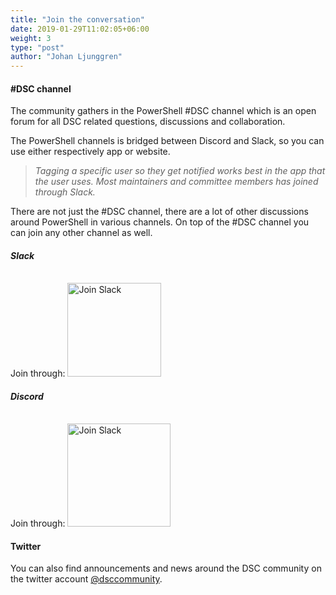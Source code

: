 ```yaml
---
title: "Join the conversation"
date: 2019-01-29T11:02:05+06:00
weight: 3
type: "post"
author: "Johan Ljunggren"
---
```


#### #DSC channel

The community gathers in the PowerShell #DSC channel which is an open
forum for all DSC related questions, discussions and collaboration.

The PowerShell channels is bridged between Discord and Slack, so you
can use either respectively app or website.

>*Tagging a specific user so they get notified works best in the app
>that the user uses. Most maintainers and committee members has joined
>through Slack.*

There are not just the #DSC channel, there are a lot of other discussions
around PowerShell in various channels. On top of the #DSC channel you can
join any other channel as well.

##### Slack

Join through: <a href="https://j.mp/PSSlack" target="_blank"><img src="https://img.shields.io/badge/Slack-PowerShell-blue.svg?style=flat&logo=Slack" alt="Join Slack" style="width:150px;padding-top: 12px;" /></a>

##### Discord

Join through: <a href="https://j.mp/psdiscord" target="_blank"><img src="https://img.shields.io/badge/Discord-PowerShell-blue.svg?style=flat&logo=Discord" alt="Join Slack" style="width:165px;padding-top: 12px;" /></a>

#### Twitter

You can also find announcements and news around the DSC community on the twitter
account [@dsccommunity](https://twitter.com/dsccommunity).
